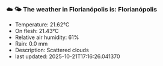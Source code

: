### ☁️ 🌤️  The weather in Florianópolis is: Florianópolis

- Temperature: 21.62°C
- On flesh: 21.43°C
- Relative air humidity: 61%
- Rain: 0.0 mm
- Description: Scattered clouds
- last updated: 2025-10-21T17:16:26.041370
